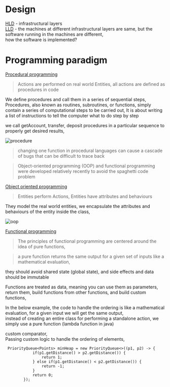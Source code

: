 # Design 
<ins>HLD</ins> - infrastructural layers    
<ins>LLD</ins> - the machines at different infrastructural layers are same, but the software running in the machines are different,     
how the software is implemented?        

# Programming paradigm

<ins>Procedural programming</ins>   
> Actions are performed on real world Entities, all actions are defined as procedures in code 

We define procedures and call them in a series of sequential steps, Procedures, also known as routines, subroutines, or functions, simply contain a series of computational steps to be carried out, It is about writing a list of instructions to tell the computer what to do step by step      

we call getAccount, transfer, deposit procedures in a particular sequence to properly get desired results,    

![procedure](https://user-images.githubusercontent.com/16437905/204455706-a7d24ba3-1ad2-454b-87cf-b7bf1b1df815.png)


> changing one function in procedural languages can cause a cascade of bugs that can be difficult to trace back         

> Object-oriented programming (OOP) and functional programming were developed relatively recently to avoid the spaghetti code problem 


<ins>Object oriented programming</ins>    
> Entities perform Actions, Entities have attributes and behaviours  

They model the real world entities, we encapsulate the attributes and behaviours of the entity inside the class,    

![oop](https://user-images.githubusercontent.com/16437905/204456497-59c6811a-076f-47e7-8f41-bc44b900cfe3.png)


<ins>Functional programming</ins>     

> The principles of functional programming are centered around the idea of pure functions,  
  
> a pure function returns the same output for a given set of inputs like a mathematical evaluation,   

they should avoid shared state (global state), and side effects and data should be immutable  
  
Functions are treated as data, meaning you can use them as parameters, return them, build functions from other functions, and build custom functions,
 
In the below example, the code to handle the ordering is like a mathematical evaluation, for a given input we will get the same output,  
instead of creating an entire class for performing a standalone action, we simply use a pure function (lambda function in java)

custom comparator,     
Passing custom logic to handle the ordering of elements,
```
 PriorityQueue<Points> minHeap = new PriorityQueue<>((p1, p2) -> {
            if(p1.getDistance() > p2.getDistance()) {
                return 1;
            } else if(p1.getDistance() < p2.getDistance()) {
                return -1;
            }
            return 0;
        });

```
